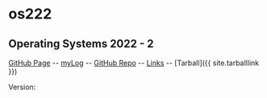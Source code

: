 # os222
## Operating Systems 2022 - 2

[GitHub Page](https://nlexi.github.io/os222/) -- 
[myLog](https://nlexi.github.io/os222/TXT/mylog.txt) -- 
[GitHub Repo](https://github.com/nlexi/os222) -- 
[Links](https://nlexi.github.io/os222/LINKS/) --
[Tarball]({{ site.tarballlink }})

Version: 

